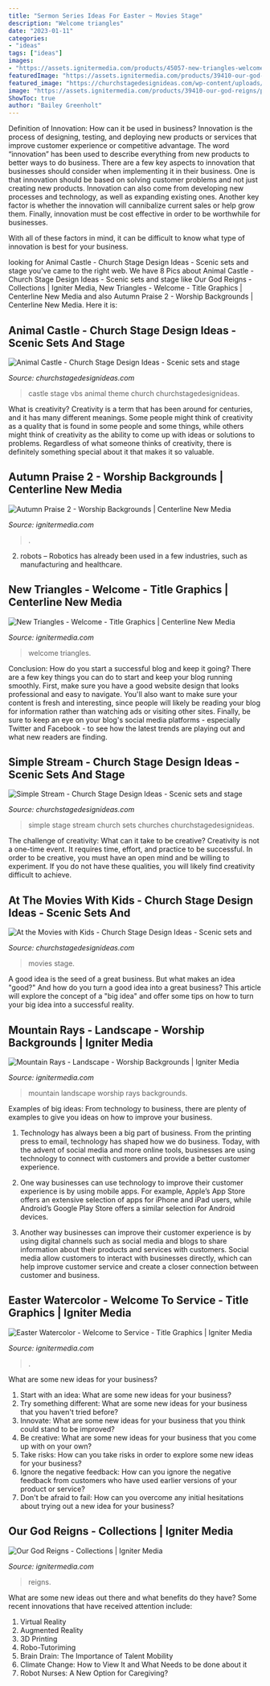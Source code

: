 ```yaml
---
title: "Sermon Series Ideas For Easter ~ Movies Stage"
description: "Welcome triangles"
date: "2023-01-11"
categories:
- "ideas"
tags: ["ideas"]
images:
- "https://assets.ignitermedia.com/products/45057-new-triangles-welcome/preview/image"
featuredImage: "https://assets.ignitermedia.com/products/39410-our-god-reigns/preview/image"
featured_image: "https://churchstagedesignideas.com/wp-content/uploads/2014/10/At-the-Movies-Stage-Design.jpg"
image: "https://assets.ignitermedia.com/products/39410-our-god-reigns/preview/image"
ShowToc: true
author: "Bailey Greenholt"
---
```



Definition of Innovation: How can it be used in business?
Innovation is the process of designing, testing, and deploying new products or services that improve customer experience or competitive advantage. The word “innovation” has been used to describe everything from new products to better ways to do business.
There are a few key aspects to innovation that businesses should consider when implementing it in their business. One is that innovation should be based on solving customer problems and not just creating new products. Innovation can also come from developing new processes and technology, as well as expanding existing ones. Another key factor is whether the innovation will cannibalize current sales or help grow them. Finally, innovation must be cost effective in order to be worthwhile for businesses.

With all of these factors in mind, it can be difficult to know what type of innovation is best for your business.

	

		
looking for Animal Castle - Church Stage Design Ideas - Scenic sets and stage you've came to the right web. We have 8 Pics about Animal Castle - Church Stage Design Ideas - Scenic sets and stage like Our God Reigns - Collections | Igniter Media, New Triangles - Welcome - Title Graphics | Centerline New Media and also Autumn Praise 2 - Worship Backgrounds | Centerline New Media. Here it is:
		
    
## Animal Castle - Church Stage Design Ideas - Scenic Sets And Stage

<img loading=lazy src="https://churchstagedesignideas.com/wp-content/uploads/2013/06/Animal-Castle.jpg" onerror="this.onerror=null;this.src='https://tse4.mm.bing.net/th?id=OIP.Ckr6oVQgt5h4s4FqkoxI6AHaC4&amp;pid=15.1';" alt="Animal Castle - Church Stage Design Ideas - Scenic sets and stage">

_Source: churchstagedesignideas.com_

>castle stage vbs animal theme church churchstagedesignideas. 

	

What is creativity?
Creativity is a term that has been around for centuries, and it has many different meanings. Some people might think of creativity as a quality that is found in some people and some things, while others might think of creativity as the ability to come up with ideas or solutions to problems. Regardless of what someone thinks of creativity, there is definitely something special about it that makes it so valuable.

    
## Autumn Praise 2 - Worship Backgrounds | Centerline New Media

<img loading=lazy src="https://assets.ignitermedia.com/products/29014-autumn-praise-2/preview/image" onerror="this.onerror=null;this.src='https://tse3.mm.bing.net/th?id=OIP.YzxtB1-UKvOaWXKJBpErugHaEK&amp;pid=15.1';" alt="Autumn Praise 2 - Worship Backgrounds | Centerline New Media">

_Source: ignitermedia.com_

>. 

	

2. robots – Robotics has already been used in a few industries, such as manufacturing and healthcare.

    
## New Triangles - Welcome - Title Graphics | Centerline New Media

<img loading=lazy src="https://assets.ignitermedia.com/products/45057-new-triangles-welcome/preview/image" onerror="this.onerror=null;this.src='https://tse4.mm.bing.net/th?id=OIP.j14zkkiccLwVyKD9WgXmVwHaEK&amp;pid=15.1';" alt="New Triangles - Welcome - Title Graphics | Centerline New Media">

_Source: ignitermedia.com_

>welcome triangles. 

	

Conclusion: How do you start a successful blog and keep it going?
There are a few key things you can do to start and keep your blog running smoothly. First, make sure you have a good website design that looks professional and easy to navigate. You'll also want to make sure your content is fresh and interesting, since people will likely be reading your blog for information rather than watching ads or visiting other sites. Finally, be sure to keep an eye on your blog's social media platforms - especially Twitter and Facebook - to see how the latest trends are playing out and what new readers are finding.

    
## Simple Stream - Church Stage Design Ideas - Scenic Sets And Stage

<img loading=lazy src="https://churchstagedesignideas.com/wp-content/uploads/2020/05/Simple-Stream-Stage-Design.jpg" onerror="this.onerror=null;this.src='https://tse1.mm.bing.net/th?id=OIP.OAeGnC_o-zpdTlAKbTv1XwHaDv&amp;pid=15.1';" alt="Simple Stream - Church Stage Design Ideas - Scenic sets and stage">

_Source: churchstagedesignideas.com_

>simple stage stream church sets churches churchstagedesignideas. 

	

The challenge of creativity: What can it take to be creative?
Creativity is not a one-time event. It requires time, effort, and practice to be successful. In order to be creative, you must have an open mind and be willing to experiment. If you do not have these qualities, you will likely find creativity difficult to achieve.

    
## At The Movies With Kids - Church Stage Design Ideas - Scenic Sets And

<img loading=lazy src="https://churchstagedesignideas.com/wp-content/uploads/2014/10/At-the-Movies-Stage-Design.jpg" onerror="this.onerror=null;this.src='https://tse3.mm.bing.net/th?id=OIP.t7QHCOxeZl7W_YsH1rPHlgHaC5&amp;pid=15.1';" alt="At the Movies with Kids - Church Stage Design Ideas - Scenic sets and">

_Source: churchstagedesignideas.com_

>movies stage. 

	

A good idea is the seed of a great business. But what makes an idea "good?" And how do you turn a good idea into a great business? This article will explore the concept of a "big idea" and offer some tips on how to turn your big idea into a successful reality.

    
## Mountain Rays - Landscape - Worship Backgrounds | Igniter Media

<img loading=lazy src="https://assets.ignitermedia.com/products/23756-mountain-rays-landscape/preview/image" onerror="this.onerror=null;this.src='https://tse1.mm.bing.net/th?id=OIP.tHxkiokcQsUE8J62BFU73AHaEK&amp;pid=15.1';" alt="Mountain Rays - Landscape - Worship Backgrounds | Igniter Media">

_Source: ignitermedia.com_

>mountain landscape worship rays backgrounds. 

	

Examples of big ideas: From technology to business, there are plenty of examples to give you ideas on how to improve your business.
1. Technology has always been a big part of business. From the printing press to email, technology has shaped how we do business. Today, with the advent of social media and more online tools, businesses are using technology to connect with customers and provide a better customer experience.
2. One way businesses can use technology to improve their customer experience is by using mobile apps. For example, Apple’s App Store offers an extensive selection of apps for iPhone and iPad users, while Android’s Google Play Store offers a similar selection for Android devices.

3. Another way businesses can improve their customer experience is by using digital channels such as social media and blogs to share information about their products and services with customers. Social media allow customers to interact with businesses directly, which can help improve customer service and create a closer connection between customer and business.


    
## Easter Watercolor - Welcome To Service - Title Graphics | Igniter Media

<img loading=lazy src="https://assets.ignitermedia.com/products/22362-easter-watercolor-welcome-to-service/preview/image" onerror="this.onerror=null;this.src='https://tse1.mm.bing.net/th?id=OIP.ePTq2ufeU1_lNmaJdt7p6wHaEK&amp;pid=15.1';" alt="Easter Watercolor - Welcome to Service - Title Graphics | Igniter Media">

_Source: ignitermedia.com_

>. 

	

What are some new ideas for your business?
1. Start with an idea: What are some new ideas for your business? 
2. Try something different: What are some new ideas for your business that you haven't tried before? 
3. Innovate: What are some new ideas for your business that you think could stand to be improved? 
4. Be creative: What are some new ideas for your business that you come up with on your own? 
5. Take risks: How can you take risks in order to explore some new ideas for your business? 
6. Ignore the negative feedback: How can you ignore the negative feedback from customers who have used earlier versions of your product or service? 
7. Don't be afraid to fail: How can you overcome any initial hesitations about trying out a new idea for your business?

    
## Our God Reigns - Collections | Igniter Media

<img loading=lazy src="https://assets.ignitermedia.com/products/39410-our-god-reigns/preview/image" onerror="this.onerror=null;this.src='https://tse1.mm.bing.net/th?id=OIP.t2bO2d6OtBygJNJ3-RqoXgHaFs&amp;pid=15.1';" alt="Our God Reigns - Collections | Igniter Media">

_Source: ignitermedia.com_

>reigns. 

	

What are some new ideas out there and what benefits do they have?
Some recent innovations that have received attention include: 
1. Virtual Reality 
2. Augmented Reality 
3. 3D Printing 
4. Robo-Tutoriming 
5. Brain Drain: The Importance of Talent Mobility 
6. Climate Change: How to View It and What Needs to be done about it 
7. Robot Nurses: A New Option for Caregiving?

